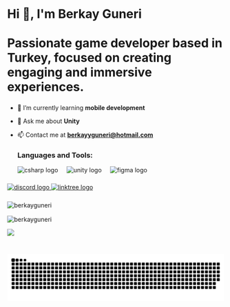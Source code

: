 <h1 align="left">Hi 👋, I'm Berkay Guneri<br><br>Passionate game developer based in Turkey, focused on creating engaging and immersive experiences.</h1>

###

- 🌱 I’m currently learning **mobile development**

- 💬 Ask me about **Unity**

- 📫 Contact me at **berkayyguneri@hotmail.com**


  <h3 align="left">Languages and Tools:</h3>

  <img src="https://cdn.jsdelivr.net/gh/devicons/devicon/icons/csharp/csharp-original.svg" height="30" alt="csharp logo"  />
  <img width="12" />
  <img src="https://cdn.jsdelivr.net/gh/devicons/devicon/icons/unity/unity-original.svg" height="30" alt="unity logo"  />
  <img width="12" />
  <img src="https://cdn.jsdelivr.net/gh/devicons/devicon/icons/figma/figma-original.svg" height="30" alt="figma logo"  />
</div>

###

<div align="left">
  <a href="https://discordapp.com/users/1162646371204071525" target="_blank">
    <img src="https://img.shields.io/static/v1?message=Discord&logo=discord&label=&color=7289DA&logoColor=white&labelColor=&style=for-the-badge" height="35" alt="discord logo"  />
  </a>
  <a href="https://linktr.ee/berkayguneri" target="_blank">
    <img src="https://img.shields.io/static/v1?message=Linktree&logo=linktree&label=&color=1de9b6&logoColor=white&labelColor=&style=for-the-badge" height="35" alt="linktree logo"  />
  </a>
</div>

###

<div align="left">
</div>

###
<p><img align="center" src="https://github-readme-stats.vercel.app/api/top-langs?username=berkayguneri&show_icons=true&locale=en&layout=compact" alt="berkayguneri" /></p>

<p><img align="center" src="https://github-readme-streak-stats.herokuapp.com/?user=berkayguneri&" alt="berkayguneri" /></p>

<div align="left">
  <img height="400" src="https://www.joberty.com/blog/content/images/size/w1272/2023/09/software-engineer.png"  />
</div>

###


###

<br clear="both">

<img src="https://raw.githubusercontent.com/berkayguneri/berkayguneri/output/snake.svg" alt="Snake animation" />

###
